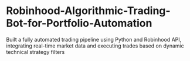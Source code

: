 # Robinhood-Algorithmic-Trading-Bot-for-Portfolio-Automation
Built a fully automated trading pipeline using Python and Robinhood API, integrating real-time market data and executing trades based on dynamic technical strategy filters 
